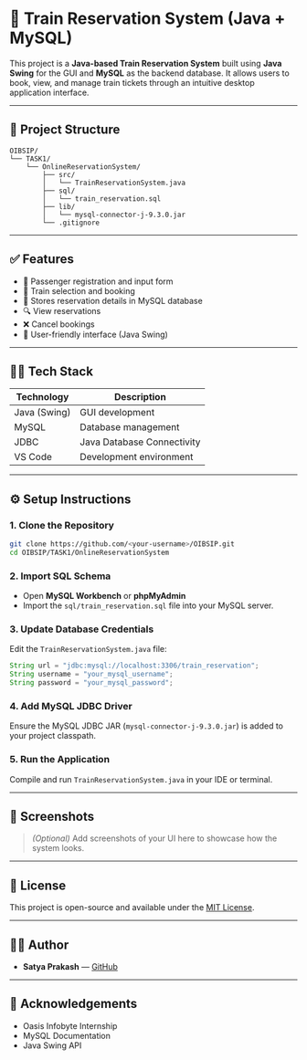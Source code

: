 
# 🚆 Train Reservation System (Java + MySQL)

This project is a **Java-based Train Reservation System** built using **Java Swing** for the GUI and **MySQL** as the backend database. It allows users to book, view, and manage train tickets through an intuitive desktop application interface.

---

## 📁 Project Structure

```
OIBSIP/
└── TASK1/
    └── OnlineReservationSystem/
        ├── src/
        │   └── TrainReservationSystem.java
        ├── sql/
        │   └── train_reservation.sql
        ├── lib/
        │   └── mysql-connector-j-9.3.0.jar
        └── .gitignore
```

---

## ✅ Features

- 📝 Passenger registration and input form  
- 🚉 Train selection and booking  
- 💾 Stores reservation details in MySQL database  
- 🔍 View reservations  
- ❌ Cancel bookings  
- 🎨 User-friendly interface (Java Swing)  

---

## 🧑‍💻 Tech Stack

| Technology     | Description                  |
|----------------|------------------------------|
| Java (Swing)   | GUI development               |
| MySQL          | Database management           |
| JDBC           | Java Database Connectivity    |
| VS Code        | Development environment       |

---

## ⚙️ Setup Instructions

### 1. Clone the Repository

```bash
git clone https://github.com/<your-username>/OIBSIP.git
cd OIBSIP/TASK1/OnlineReservationSystem
```

### 2. Import SQL Schema

- Open **MySQL Workbench** or **phpMyAdmin**
- Import the `sql/train_reservation.sql` file into your MySQL server.

### 3. Update Database Credentials

Edit the `TrainReservationSystem.java` file:
```java
String url = "jdbc:mysql://localhost:3306/train_reservation";
String username = "your_mysql_username";
String password = "your_mysql_password";
```

### 4. Add MySQL JDBC Driver

Ensure the MySQL JDBC JAR (`mysql-connector-j-9.3.0.jar`) is added to your project classpath.

### 5. Run the Application

Compile and run `TrainReservationSystem.java` in your IDE or terminal.

---

## 📸 Screenshots

> *(Optional)* Add screenshots of your UI here to showcase how the system looks.

---

## 📌 License

This project is open-source and available under the [MIT License](LICENSE).

---

## 👨‍💻 Author

- **Satya Prakash** — [GitHub](https://github.com/SatyaPrakash252)

---

## 🌟 Acknowledgements

- Oasis Infobyte Internship  
- MySQL Documentation  
- Java Swing API  

